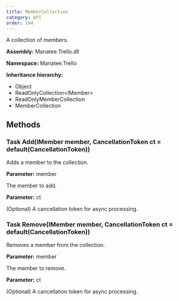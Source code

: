 ```yaml
---
title: MemberCollection
category: API
order: 194
---
```


A collection of members.

**Assembly:** Manatee.Trello.dll

**Namespace:** Manatee.Trello

**Inheritance hierarchy:**

- Object
- ReadOnlyCollection&lt;IMember&gt;
- ReadOnlyMemberCollection
- MemberCollection

## Methods

### Task Add(IMember member, CancellationToken ct = default(CancellationToken))

Adds a member to the collection.

**Parameter:** member

The member to add.

**Parameter:** ct

(Optional) A cancellation token for async processing.

### Task Remove(IMember member, CancellationToken ct = default(CancellationToken))

Removes a member from the collection.

**Parameter:** member

The member to remove.

**Parameter:** ct

(Optional) A cancellation token for async processing.

